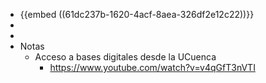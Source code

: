 - {{embed ((61dc237b-1620-4acf-8aea-326df2e12c22))}}
-
-
- Notas
	- Acceso a bases digitales desde la UCuenca
		- https://www.youtube.com/watch?v=v4qGfT3nVTI